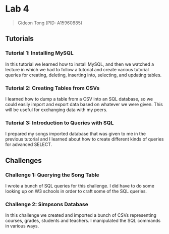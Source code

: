 # Lab 4

> Gideon Tong (PID: A15960885)

## Tutorials

### Tutorial 1: Installing MySQL

In this tutorial we learned how to install MySQL, and then we watched a lecture in which we had to follow a tutorial and create various tutorial queries for creating, deleting, inserting into, selecting, and updating tables. 

### Tutorial 2: Creating Tables from CSVs

I learned how to dump a table from a CSV into an SQL database, so we could easily import and export data based on whatever we were given. This will be useful for exchanging data with my peers.

### Tutorial 3: Introduction to Queries with SQL

I prepared my songs imported database that was given to me in the previous tutorial and I learned about how to create different kinds of queries for advanced SELECT.

## Challenges

### Challenge 1: Querying the Song Table

I wrote a bunch of SQL queries for this challenge. I did have to do some looking up on W3 schools in order to craft some of the SQL queries.

### Challenge 2: Simpsons Database

In this challenge we created and imported a bunch of CSVs representing courses, grades, students and teachers. I manipulated the SQL commands in various ways.
